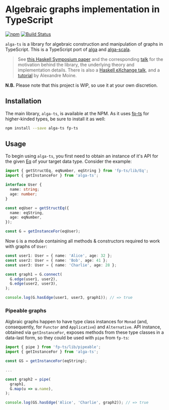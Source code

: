 # Algebraic graphs implementation in TypeScript

[![npm](https://img.shields.io/npm/v/alga-ts.svg)](https://www.npmjs.com/package/alga-ts)
[![Build Status](https://travis-ci.org/YBogomolov/alga-ts.svg)](https://travis-ci.org/YBogomolov/alga-ts)


`alga-ts` is a library for algebraic construction and manipulation of graphs in TypeScript. This is a TypeScript port of [alga](https://github.com/snowleopard/alga) and [alga-scala](https://github.com/algebraic-graphs/scala).

> See [this Haskell Symposium paper](https://github.com/snowleopard/alga-paper) and the corresponding [talk](https://www.youtube.com/watch?v=EdQGLewU-8k) for the motivation behind the library, the underlying theory and implementation details. There is also a [Haskell eXchange talk](https://skillsmatter.com/skillscasts/10635-algebraic-graphs), and a [tutorial](https://nobrakal.github.io/alga-tutorial) by Alexandre Moine.

**N.B.** Please note that this project is WIP, so use it at your own discretion.

## Installation

The main library, `alga-ts`, is available at the NPM. As it uses [fp-ts](https://github.com/gcanti/fp-ts) for higher-kinded types, be sure to install it as well:

```sh
npm install --save alga-ts fp-ts
```

## Usage

To begin using `alga-ts`, you first need to obtain an instance of it's API for the given [Eq](https://dev.to/gcanti/getting-started-with-fp-ts-setoid-39f3) of your target data type. Consider the example:

```ts
import { getStructEq, eqNumber, eqString } from 'fp-ts/lib/Eq';
import { getInstanceFor } from 'alga-ts';

interface User {
  name: string;
  age: number;
}

const eqUser = getStructEq({
  name: eqString,
  age: eqNumber,
});

const G = getInstanceFor(eqUser);
```

Now `G` is a module containing all methods & constructors required to work with graphs of `User`:

```ts
const user1: User = { name: 'Alice', age: 32 };
const user2: User = { name: 'Bob', age: 41 };
const user3: User = { name: 'Charlie', age: 28 };

const graph1 = G.connect(
  G.edge(user1, user2),
  G.edge(user2, user3),
);

console.log(G.hasEdge(user1, user3, graph1)); // => true
```

### Pipeable graphs

Algbraic graphs happen to have type class instances for `Monad` (and, consequently, for `Functor` and `Applicative`) and `Alternative`. API instance, obtained via `getInstanceFor`, exposes methods from these type classes in a data-last form, so they could be used with `pipe` from `fp-ts`:

```ts
import { pipe } from 'fp-ts/lib/pipeable';
import { getInstanceFor } from 'alga-ts';

const GS = getInstanceFor(eqString);

...

const graph2 = pipe(
  graph1,
  G.map(u => u.name),
);

console.log(GS.hasEdge('Alice', 'Charlie', graph2)); // => true
```
